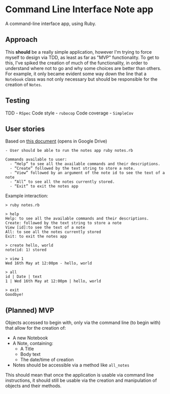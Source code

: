 # Command Line Interface Note app

A command-line interface app, using Ruby.

## Approach

This __should__ be a really simple application, however I'm trying to force myself to design via TDD, as least as far as "MVP" functionality. To get to this, I've spiked the creation of much of the functionality, in order to understand where not to go and why some choices are better than others. For example, it only became evident some way down the line that a `Notebook` class was not only necessary but should be responsible for the creation of `Notes`.

## Testing

TDD - `RSpec`
Code style - `rubocop`
Code coverage - `SimpleCov`

## User stories

Based on [this document](https://docs.google.com/document/d/1vLta0y8VAeq3126fgE0ImN2Ybbc8JSmO8EaMiXZg4vk/edit?usp=sharing) (opens in Google Drive)

```
- User should be able to run the notes app ruby notes.rb

Commands available to user:
  - “Help” to see all the available commands and their descriptions.
  - “Create” followed by the text string to store a note.
  - “View” followed by an argument of the note id to see the text of a note
  - “All” to see all the notes currently stored.
  - “Exit” to exit the notes app

```

Example interaction:
```
> ruby notes.rb

> help
Help: to see all the available commands and their descriptions.
Create: followed by the text string to store a note
View [id]:to see the text of a note
All: to see all the notes currently stored
Exit: to exit the notes app

> create hello, world
note(id: 1) stored

> view 1
Wed 16th May at 12:00pm - hello, world

> all
id | Date | text
1 | Wed 16th May at 12:00pm | hello, world

> exit
Goodbye!
```

## (Planned) MVP

Objects accessed to begin with, only via the command line (to begin with) that allow for the creation of:

- A new Notebook
- A Note, containing:
  - A Title
  - Body text
  - The date/time of creation
- Notes should be accessible via a method like `all_notes`

This should mean that once the application is usable via command line instructions, it should still be usable via the creation and manipulation of objects and their methods.
